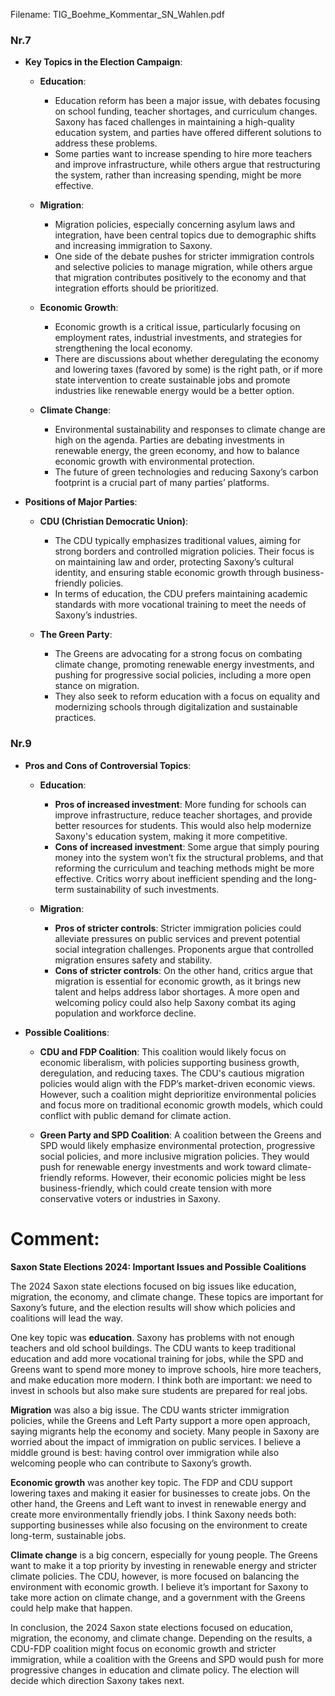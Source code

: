 Filename: TIG_Boehme_Kommentar_SN_Wahlen.pdf

### Nr.7
- **Key Topics in the Election Campaign**:
    - **Education**:
	    - Education reform has been a major issue, with debates focusing on school funding, teacher shortages, and curriculum changes. Saxony has faced challenges in maintaining a high-quality education system, and parties have offered different solutions to address these problems.
	    - Some parties want to increase spending to hire more teachers and improve infrastructure, while others argue that restructuring the system, rather than increasing spending, might be more effective.
	
	- **Migration**:    
	    - Migration policies, especially concerning asylum laws and integration, have been central topics due to demographic shifts and increasing immigration to Saxony.
	    - One side of the debate pushes for stricter immigration controls and selective policies to manage migration, while others argue that migration contributes positively to the economy and that integration efforts should be prioritized.
	
	- **Economic Growth**:
	    - Economic growth is a critical issue, particularly focusing on employment rates, industrial investments, and strategies for strengthening the local economy.
	    - There are discussions about whether deregulating the economy and lowering taxes (favored by some) is the right path, or if more state intervention to create sustainable jobs and promote industries like renewable energy would be a better option.
	
	- **Climate Change**:
	    - Environmental sustainability and responses to climate change are high on the agenda. Parties are debating investments in renewable energy, the green economy, and how to balance economic growth with environmental protection.
	    - The future of green technologies and reducing Saxony’s carbon footprint is a crucial part of many parties’ platforms.

- **Positions of Major Parties**:
    - **CDU (Christian Democratic Union)**:
	    - The CDU typically emphasizes traditional values, aiming for strong borders and controlled migration policies. Their focus is on maintaining law and order, protecting Saxony’s cultural identity, and ensuring stable economic growth through business-friendly policies.
	    - In terms of education, the CDU prefers maintaining academic standards with more vocational training to meet the needs of Saxony’s industries.
	
	- **The Green Party**:
	    - The Greens are advocating for a strong focus on combating climate change, promoting renewable energy investments, and pushing for progressive social policies, including a more open stance on migration.
	    - They also seek to reform education with a focus on equality and modernizing schools through digitalization and sustainable practices.

### Nr.9
- **Pros and Cons of Controversial Topics**:
	- **Education**:    
	    - **Pros of increased investment**: More funding for schools can improve infrastructure, reduce teacher shortages, and provide better resources for students. This would also help modernize Saxony's education system, making it more competitive.
	    - **Cons of increased investment**: Some argue that simply pouring money into the system won’t fix the structural problems, and that reforming the curriculum and teaching methods might be more effective. Critics worry about inefficient spending and the long-term sustainability of such investments.
	
	- **Migration**:    
	    - **Pros of stricter controls**: Stricter immigration policies could alleviate pressures on public services and prevent potential social integration challenges. Proponents argue that controlled migration ensures safety and stability.
	    - **Cons of stricter controls**: On the other hand, critics argue that migration is essential for economic growth, as it brings new talent and helps address labor shortages. A more open and welcoming policy could also help Saxony combat its aging population and workforce decline.

- **Possible Coalitions**:
	- **CDU and FDP Coalition**:
	  This coalition would likely focus on economic liberalism, with policies supporting business growth, deregulation, and reducing taxes. The CDU's cautious migration policies would align with the FDP’s market-driven economic views. However, such a coalition might deprioritize environmental policies and focus more on traditional economic growth models, which could conflict with public demand for climate action.
	
	- **Green Party and SPD Coalition**:
	  A coalition between the Greens and SPD would likely emphasize environmental protection, progressive social policies, and more inclusive migration policies. They would push for renewable energy investments and work toward climate-friendly reforms. However, their economic policies might be less business-friendly, which could create tension with more conservative voters or industries in Saxony.

# Comment:

**Saxon State Elections 2024: Important Issues and Possible Coalitions**

The 2024 Saxon state elections focused on big issues like education, migration, the economy, and climate change. These topics are important for Saxony’s future, and the election results will show which policies and coalitions will lead the way.

One key topic was **education**. Saxony has problems with not enough teachers and old school buildings. The CDU wants to keep traditional education and add more vocational training for jobs, while the SPD and Greens want to spend more money to improve schools, hire more teachers, and make education more modern. I think both are important: we need to invest in schools but also make sure students are prepared for real jobs.

**Migration** was also a big issue. The CDU wants stricter immigration policies, while the Greens and Left Party support a more open approach, saying migrants help the economy and society. Many people in Saxony are worried about the impact of immigration on public services. I believe a middle ground is best: having control over immigration while also welcoming people who can contribute to Saxony’s growth.

**Economic growth** was another key topic. The FDP and CDU support lowering taxes and making it easier for businesses to create jobs. On the other hand, the Greens and Left want to invest in renewable energy and create more environmentally friendly jobs. I think Saxony needs both: supporting businesses while also focusing on the environment to create long-term, sustainable jobs.

**Climate change** is a big concern, especially for young people. The Greens want to make it a top priority by investing in renewable energy and stricter climate policies. The CDU, however, is more focused on balancing the environment with economic growth. I believe it’s important for Saxony to take more action on climate change, and a government with the Greens could help make that happen.

In conclusion, the 2024 Saxon state elections focused on education, migration, the economy, and climate change. Depending on the results, a CDU-FDP coalition might focus on economic growth and stricter immigration, while a coalition with the Greens and SPD would push for more progressive changes in education and climate policy. The election will decide which direction Saxony takes next.